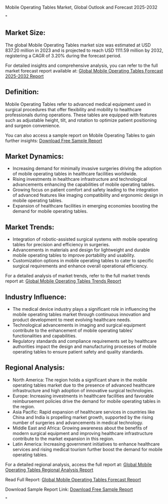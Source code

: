 Mobile Operating Tables Market, Global Outlook and Forecast 2025-2032

"<h2>Market Size:</h2>
<p>The global Mobile Operating Tables market size was estimated at USD 837.20 million in 2023 and is projected to reach USD 1111.59 million by 2032, registering a CAGR of 3.20% during the forecast period.</p>
<p>For detailed insights and comprehensive analysis, you can refer to the full market forecast report available at: <a href='https://www.statsmarketresearch.com/global-mobile-operating-tables-forecast-2025-2032-742-8029194'>Global Mobile Operating Tables Forecast 2025-2032 Report</a></p>

<h2>Definition:</h2>
<p>Mobile Operating Tables refer to advanced medical equipment used in surgical procedures that offer flexibility and mobility to healthcare professionals during operations. These tables are equipped with features such as adjustable height, tilt, and rotation to optimize patient positioning and surgeon convenience.</p>
<p>You can also access a sample report on Mobile Operating Tables to gain further insights: <a href='https://www.statsmarketresearch.com/download-free-sample/8029194/global-mobile-operating-tables-forecast-2025-2032-742'>Download Free Sample Report</a></p>

<h2>Market Dynamics:</h2>
<ul>
    <li>Increasing demand for minimally invasive surgeries driving the adoption of mobile operating tables in healthcare facilities worldwide.</li>
    <li>Rising investments in healthcare infrastructure and technological advancements enhancing the capabilities of mobile operating tables.</li>
    <li>Growing focus on patient comfort and safety leading to the integration of advanced features like imaging compatibility and ergonomic design in mobile operating tables.</li>
    <li>Expansion of healthcare facilities in emerging economies boosting the demand for mobile operating tables.</li>
</ul>

<h2>Market Trends:</h2>
<ul>
    <li>Integration of robotic-assisted surgical systems with mobile operating tables for precision and efficiency in surgeries.</li>
    <li>Advancements in materials and design for lightweight and durable mobile operating tables to improve portability and usability.</li>
    <li>Customization options in mobile operating tables to cater to specific surgical requirements and enhance overall operational efficiency.</li>
</ul>
<p>For a detailed analysis of market trends, refer to the full market trends report at: <a href='https://www.statsmarketresearch.com/global-mobile-operating-tables-forecast-2025-2032-742-8029194'>Global Mobile Operating Tables Trends Report</a></p>

<h2>Industry Influence:</h2>
<ul>
    <li>The medical device industry plays a significant role in influencing the mobile operating tables market through continuous innovation and product development to meet evolving healthcare needs.</li>
    <li>Technological advancements in imaging and surgical equipment contribute to the enhancement of mobile operating tables' functionalities and capabilities.</li>
    <li>Regulatory standards and compliance requirements set by healthcare authorities impact the design and manufacturing processes of mobile operating tables to ensure patient safety and quality standards.</li>
</ul>

<h2>Regional Analysis:</h2>
<ul>
    <li>North America: The region holds a significant share in the mobile operating tables market due to the presence of advanced healthcare infrastructure and high adoption of innovative surgical technologies.</li>
    <li>Europe: Increasing investments in healthcare facilities and favorable reimbursement policies drive the demand for mobile operating tables in the region.</li>
    <li>Asia Pacific: Rapid expansion of healthcare services in countries like China and India is propelling market growth, supported by the rising number of surgeries and advancements in medical technology.</li>
    <li>Middle East and Africa: Growing awareness about the benefits of modern surgical equipment and improving healthcare infrastructure contribute to the market expansion in this region.</li>
    <li>Latin America: Increasing government initiatives to enhance healthcare services and rising medical tourism further boost the demand for mobile operating tables.</li>
</ul>
<p>For a detailed regional analysis, access the full report at: <a href='https://www.statsmarketresearch.com/global-mobile-operating-tables-forecast-2025-2032-742-8029194'>Global Mobile Operating Tables Regional Analysis Report</a></p>

<p>Read Full Report: <a href='https://www.statsmarketresearch.com/global-mobile-operating-tables-forecast-2025-2032-742-8029194'>Global Mobile Operating Tables Forecast Report</a></p>
<p>Download Sample Report Link: <a href='https://www.statsmarketresearch.com/download-free-sample/8029194/global-mobile-operating-tables-forecast-2025-2032-742'>Download Free Sample Report</a></p>"
